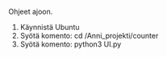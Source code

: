 Ohjeet ajoon. 
1. Käynnistä Ubuntu
2. Syötä komento: cd /Anni_projekti/counter
3. Syötä komento: python3 UI.py